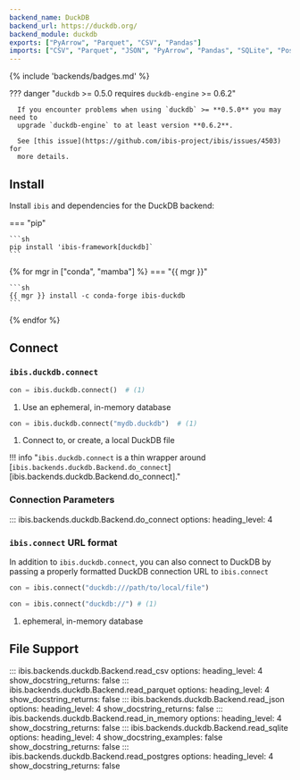 ```yaml
---
backend_name: DuckDB
backend_url: https://duckdb.org/
backend_module: duckdb
exports: ["PyArrow", "Parquet", "CSV", "Pandas"]
imports: ["CSV", "Parquet", "JSON", "PyArrow", "Pandas", "SQLite", "Postgres"]
---
```


{% include 'backends/badges.md' %}

??? danger "`duckdb` >= 0.5.0 requires `duckdb-engine` >= 0.6.2"

      If you encounter problems when using `duckdb` >= **0.5.0** you may need to
      upgrade `duckdb-engine` to at least version **0.6.2**.

      See [this issue](https://github.com/ibis-project/ibis/issues/4503) for
      more details.

## Install

Install `ibis` and dependencies for the DuckDB backend:

=== "pip"

    ```sh
    pip install 'ibis-framework[duckdb]`
    ```

{% for mgr in ["conda", "mamba"] %}
=== "{{ mgr }}"

    ```sh
    {{ mgr }} install -c conda-forge ibis-duckdb
    ```

{% endfor %}

## Connect

### `ibis.duckdb.connect`

```python
con = ibis.duckdb.connect()  # (1)
```

1. Use an ephemeral, in-memory database

```python
con = ibis.duckdb.connect("mydb.duckdb")  # (1)
```

1. Connect to, or create, a local DuckDB file

<!-- prettier-ignore-start -->
!!! info "`ibis.duckdb.connect` is a thin wrapper around [`ibis.backends.duckdb.Backend.do_connect`][ibis.backends.duckdb.Backend.do_connect]."
<!-- prettier-ignore-end -->

### Connection Parameters

<!-- prettier-ignore-start -->
::: ibis.backends.duckdb.Backend.do_connect
    options:
      heading_level: 4
<!-- prettier-ignore-end -->

### `ibis.connect` URL format

In addition to `ibis.duckdb.connect`, you can also connect to DuckDB by
passing a properly formatted DuckDB connection URL to `ibis.connect`

```python
con = ibis.connect("duckdb:///path/to/local/file")
```

```python
con = ibis.connect("duckdb://") # (1)
```

1. ephemeral, in-memory database

## File Support

<!-- prettier-ignore-start -->
::: ibis.backends.duckdb.Backend.read_csv
    options:
      heading_level: 4
      show_docstring_returns: false
::: ibis.backends.duckdb.Backend.read_parquet
    options:
      heading_level: 4
      show_docstring_returns: false
::: ibis.backends.duckdb.Backend.read_json
    options:
      heading_level: 4
      show_docstring_returns: false
::: ibis.backends.duckdb.Backend.read_in_memory
    options:
      heading_level: 4
      show_docstring_returns: false
::: ibis.backends.duckdb.Backend.read_sqlite
    options:
      heading_level: 4
      show_docstring_examples: false
      show_docstring_returns: false
::: ibis.backends.duckdb.Backend.read_postgres
    options:
      heading_level: 4
      show_docstring_returns: false
<!-- prettier-ignore-end -->
